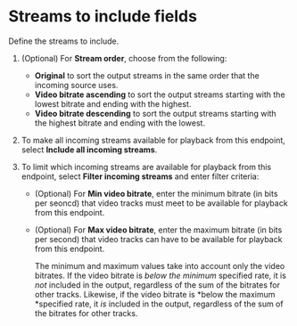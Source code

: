 # Streams to include fields<a name="endpoints-dash-include-streams"></a>

Define the streams to include\.

1. \(Optional\) For **Stream order**, choose from the following:
   + **Original** to sort the output streams in the same order that the incoming source uses\.
   + **Video bitrate ascending** to sort the output streams starting with the lowest bitrate and ending with the highest\.
   + **Video bitrate descending** to sort the output streams starting with the highest bitrate and ending with the lowest\.

1. To make all incoming streams available for playback from this endpoint, select **Include all incoming streams**\.

1. To limit which incoming streams are available for playback from this endpoint, select **Filter incoming streams** and enter filter criteria:
   + \(Optional\) For **Min video bitrate**, enter the minimum bitrate \(in bits per seoncd\) that video tracks must meet to be available for playback from this endpoint\.
   + \(Optional\) For **Max video bitrate**, enter the maximum bitrate \(in bits per second\) that video tracks can have to be available for playback from this endpoint\.

     The minimum and maximum values take into account only the video bitrates\. If the video bitrate is *below the minimum* specified rate, it is *not* included in the output, regardless of the sum of the bitrates for other tracks\. Likewise, if the video bitrate is *below the maximum *specified rate, it *is* included in the output, regardless of the sum of the bitrates for other tracks\.